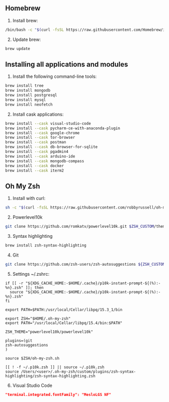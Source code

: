 ## Homebrew
1. Install brew:
```bash
/bin/bash -c "$(curl -fsSL https://raw.githubusercontent.com/Homebrew/install/HEAD/install.sh)"
```
2. Update brew:
```bash
brew update
```

## Installing all applications and modules
1. Install the following command-line tools:
```bash
brew install tree
brew install mongodb
brew install postgresql
brew install mysql
brew install neofetch
```
2. Install cask applications:
```bash
brew install --cask visual-studio-code
brew install --cask pycharm-ce-with-anaconda-plugin
brew install --cask google-chrome
brew install --cask tor-browser
brew install --cask postman
brew install --cask db-browser-for-sqlite
brew install --cask pgadmin4
brew install --cask arduino-ide
brew install --cask mongodb-compass
brew install --cask docker
brew install --cask iterm2
```

## Oh My Zsh
1. Install with curl:
```bash
sh -c "$(curl -fsSL https://raw.githubusercontent.com/robbyrussell/oh-my-zsh/master/tools/install.sh)"
```
2. Powerlevel10k
```bash
git clone https://github.com/romkatv/powerlevel10k.git $ZSH_CUSTOM/themes/powerlevel10k
```
3. Syntax highlighting
```bash
brew install zsh-syntax-highlighting
```
4. Git
```bash
git clone https://github.com/zsh-users/zsh-autosuggestions ${ZSH_CUSTOM:-~/.oh-my-zsh/custom}/plugins/zsh-autosuggestions
```
5. Settings ~/.zshrc:
```~/.zshrc
if [[ -r "${XDG_CACHE_HOME:-$HOME/.cache}/p10k-instant-prompt-${(%):-%n}.zsh" ]]; then
  source "${XDG_CACHE_HOME:-$HOME/.cache}/p10k-instant-prompt-${(%):-%n}.zsh"
fi

export PATH=$PATH:/usr/local/Cellar/libpq/15.3_1/bin

export ZSH="$HOME/.oh-my-zsh"
export PATH="/usr/local/Cellar/libpq/15.4/bin:$PATH"

ZSH_THEME="powerlevel10k/powerlevel10k"

plugins=(git
zsh-autosuggestions
)

source $ZSH/oh-my-zsh.sh

[[ ! -f ~/.p10k.zsh ]] || source ~/.p10k.zsh
source /Users/<user>/.oh-my-zsh/custom/plugins/zsh-syntax-highlighting/zsh-syntax-highlighting.zsh
```
6. Visual Studio Code
```json
"terminal.integrated.fontFamily": "MesloLGS NF"
```